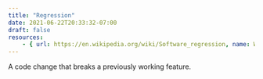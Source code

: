 ```yaml
---
title: "Regression"
date: 2021-06-22T20:33:32-07:00
draft: false
resources:
    - { url: https://en.wikipedia.org/wiki/Software_regression, name: Wikipedia }
---
```


A code change that breaks a previously working feature.
